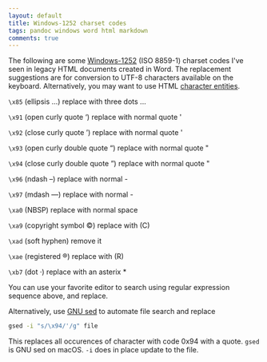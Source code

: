 ```yaml
---
layout: default
title: Windows-1252 charset codes
tags: pandoc windows word html markdown
comments: true
---
```


The following are some [Windows-1252](https://en.wikipedia.org/wiki/Windows-1252) (ISO 8859-1) charset codes I've seen in legacy HTML documents created in Word. The replacement suggestions are for conversion to UTF-8 characters available on the keyboard. Alternatively, you may want to use HTML [character entities](https://dev.w3.org/html5/html-author/charref).

`\x85` (ellipsis …) replace with three dots ...

`\x91` (open curly quote ‘) replace with normal quote &apos;

`\x92` (close curly quote ’) replace with normal quote &apos;

`\x93` (open curly double quote “) replace with normal quote &quot;

`\x94` (close curly double quote ”) replace with normal quote &quot;

`\x96` (ndash –) replace with normal -

`\x97` (mdash —) replace with normal -

`\xa0` (NBSP) replace with normal space

`\xa9` (copyright symbol ©) replace with (C)

`\xad` (soft hyphen) remove it

`\xae` (registered ®) replace with (R)

`\xb7` (dot ·) replace with an asterix *

You can use your favorite editor to search using regular expression sequence above, and replace.

Alternatively, use [GNU sed]() to automate file search and replace

```bash
gsed -i "s/\x94/'/g" file
```

This replaces all occurences of character with code 0x94 with a quote. `gsed` is GNU sed on macOS. `-i` does in place update to the file.
